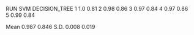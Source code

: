 RUN     SVM     DECISION_TREE
1       1.0         0.81
2       0.98        0.86
3       0.97        0.84
4       0.97        0.86    
5       0.99        0.84

Mean    0.987       0.846
S.D.    0.008       0.019